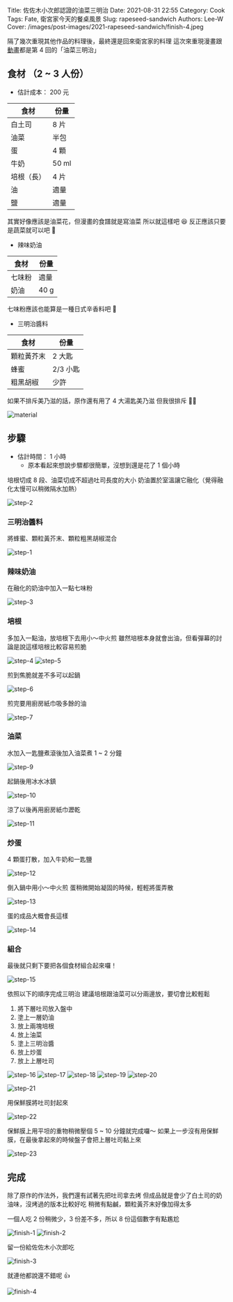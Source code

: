 Title: 佐佐木小次郎認證的油菜三明治
Date: 2021-08-31 22:55
Category: Cook
Tags: Fate, 衛宮家今天的餐桌風景
Slug: rapeseed-sandwich
Authors: Lee-W
Cover: /images/post-images/2021-rapeseed-sandwich/finish-4.jpeg

隔了幾次重現其他作品的料理後，最終還是回來衛宮家的料理
這次來重現漫畫跟[動畫](https://ani.gamer.com.tw/animeVideo.php?sn=16730)都是第 4 回的「油菜三明治」

<!--more-->

## 食材 （2 ~ 3 人份）
* 估計成本： 200 元

| 食材 | 份量 |
|---|---|
| 白土司 | 8 片 |
| 油菜 | 半包 |
| 蛋 | 4 顆 |
| 牛奶 | 50 ml |
| 培根（長） | 4 片 |
| 油 | 適量 |
| 鹽 | 適量 |

其實好像應該是油菜花，但漫畫的食譜就是寫油菜
所以就這樣吧 😆
反正應該只要是蔬菜就可以吧 🤔

* 辣味奶油

| 食材 | 份量 |
|---|---|
| 七味粉 | 適量 |
| 奶油 | 40 g |

七味粉應該也能算是一種日式辛香料吧 🤔

* 三明治醬料

| 食材 | 份量 |
| --- | --- |
| 顆粒黃芥末 | 2 大匙 |
| 蜂蜜 | 2/3 小匙 |
| 粗黑胡椒 | 少許 |

如果不排斥美乃滋的話，原作還有用了 4 大湯匙美乃滋
但我很排斥 🙅‍♂️

![material](/images/post-images/2021-rapeseed-sandwich/material.jpeg)


## 步驟
* 估計時間： 1 小時
    * 原本看起來想說步驟都很簡單，沒想到還是花了 1 個小時

培根切成 8 段、油菜切成不超過吐司長度的大小
奶油置於室溫讓它融化（覺得融化太慢可以稍微隔水加熱）

![step-2](/images/post-images/2021-rapeseed-sandwich/step-2.jpeg)

### 三明治醬料

將蜂蜜、顆粒黃芥末、顆粒粗黑胡椒混合

![step-1](/images/post-images/2021-rapeseed-sandwich/step-1.jpeg)

### 辣味奶油

在融化的奶油中加入一點七味粉

![step-3](/images/post-images/2021-rapeseed-sandwich/step-3.jpeg)

### 培根
多加入一點油，放培根下去用小～中火煎
雖然培根本身就會出油，但看彈幕的討論是說這樣培根比較容易煎脆

![step-4](/images/post-images/2021-rapeseed-sandwich/step-4.jpeg)
![step-5](/images/post-images/2021-rapeseed-sandwich/step-5.jpeg)

煎到焦脆就差不多可以起鍋

![step-6](/images/post-images/2021-rapeseed-sandwich/step-6.jpeg)

煎完要用廚房紙巾吸多餘的油

![step-7](/images/post-images/2021-rapeseed-sandwich/step-7.jpeg)

### 油菜
水加入一匙鹽煮滾後加入油菜煮 1 ~ 2 分鐘

![step-9](/images/post-images/2021-rapeseed-sandwich/step-9.jpeg)

起鍋後用冰水冰鎮

![step-10](/images/post-images/2021-rapeseed-sandwich/step-10.jpeg)

涼了以後再用廚房紙巾瀝乾

![step-11](/images/post-images/2021-rapeseed-sandwich/step-11.jpeg)

### 炒蛋

4 顆蛋打散，加入牛奶和一匙鹽

![step-12](/images/post-images/2021-rapeseed-sandwich/step-12.jpeg)

倒入鍋中用小～中火煎
蛋稍微開始凝固的時候，輕輕將蛋弄散

![step-13](/images/post-images/2021-rapeseed-sandwich/step-13.jpeg)

蛋的成品大概會長這樣

![step-14](/images/post-images/2021-rapeseed-sandwich/step-14.jpeg)

### 組合
最後就只剩下要把各個食材組合起來囉！

![step-15](/images/post-images/2021-rapeseed-sandwich/step-15.jpeg)

依照以下的順序完成三明治
建議培根跟油菜可以分兩邊放，要切會比較輕鬆

1. 將下層吐司放入盤中
2. 塗上一層奶油
3. 放上兩塊培根
4. 放上油菜
5. 塗上三明治醬
6. 放上炒蛋
7. 放上上層吐司

![step-16](/images/post-images/2021-rapeseed-sandwich/step-16.jpeg)
![step-17](/images/post-images/2021-rapeseed-sandwich/step-17.jpeg)
![step-18](/images/post-images/2021-rapeseed-sandwich/step-18.jpeg)
![step-19](/images/post-images/2021-rapeseed-sandwich/step-19.jpeg)
![step-20](/images/post-images/2021-rapeseed-sandwich/step-20.jpeg)

![step-21](/images/post-images/2021-rapeseed-sandwich/step-21.jpeg)

用保鮮膜將吐司封起來

![step-22](/images/post-images/2021-rapeseed-sandwich/step-22.jpeg)

保鮮膜上用平坦的重物稍微壓個 5 ~ 10 分鐘就完成囉～
如果上一步沒有用保鮮膜，在最後拿起來的時候盤子會把上層吐司黏上來

![step-23](/images/post-images/2021-rapeseed-sandwich/step-23.jpeg)

## 完成
除了原作的作法外，我們還有試著先把吐司拿去烤
但成品就是會少了白土司的奶油味，沒烤過的版本比較好吃
稍微有點鹹，顆粒黃芥末好像加得太多

一個人吃 2 份稍微少，3 份差不多，所以 8 份這個數字有點尷尬

![finish-1](/images/post-images/2021-rapeseed-sandwich/finish-1.jpeg)
![finish-2](/images/post-images/2021-rapeseed-sandwich/finish-2.jpeg)

留一份給佐佐木小次郎吃

![finish-3](/images/post-images/2021-rapeseed-sandwich/finish-3.jpeg)

就連他都說還不錯呢 👍

![finish-4](/images/post-images/2021-rapeseed-sandwich/finish-4.jpeg)
